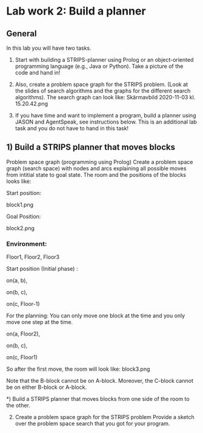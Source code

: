 # Lab work 2: Build a planner
## General
In this lab you will have two tasks.

1. Start with building a STRIPS-planner using Prolog or an object-oriented programming language (e.g., Java or Python). Take a picture of the code and hand in!

2. Also, create a problem space graph for the STRIPS problem. (Look at the slides of search algorithms and the graphs for the different search algorithms). The search graph can look like:
Skärmavbild 2020-11-03 kl. 15.20.42.png
 

3. If you have time and want to implement a program, build a planner using JASON and AgentSpeak, see instructions below. This is an additional lab task and you do not have to hand in this task!

## 1) Build a STRIPS planner that moves blocks
Problem space graph (programming using Prolog)
Create a problem space graph (search space) with nodes and arcs explaining all possible moves from intitial state to goal state.
The room and the positions of the blocks looks like:

Start position:  

block1.png

Goal Position:

block2.png


### Environment:

Floor1, Floor2, Floor3

Start position (Initial phase) : 

on(a, b),

on(b, c),

on(c, Floor-1)       

For the planning: You can only move one block at the time and you only move one step at the time.

on(a, Floor2),

on(b, c),

on(c, Floor1)

So after the first move, the room will look like: block3.png

 

Note that the B-block cannot be on A-block. Moreover, the C-block cannot be on either B-block or A-block.

*) Build a STRIPS planner that moves blocks from one side of the room to the other. 

 

2) Create a problem space graph for the STRIPS problem
Provide a sketch over the problem space search that you got for your program. 

 


